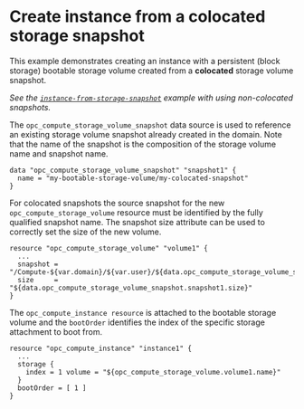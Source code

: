 Create instance from a colocated storage snapshot
=================================================

This example demonstrates creating an instance with a persistent (block storage) bootable storage volume created from a **colocated** storage volume snapshot.

_See the [`instance-from-storage-snapshot`](../instance-from-storage-snapshot) example with using non-colocated snapshots._

The `opc_compute_storage_volume_snapshot` data source is used to reference an existing storage volume snapshot already created in the domain. Note that the name of the snapshot is the composition of the storage volume name and snapshot name.

```hcl
data "opc_compute_storage_volume_snapshot" "snapshot1" {
  name = "my-bootable-storage-volume/my-colocated-snapshot"
}
```

For colocated snapshots the source snapshot for the new `opc_compute_storage_volume` resource must be identified by the fully qualified snapshot name. The snapshot size attribute can be used to correctly set the size of the new volume.

```hcl
resource "opc_compute_storage_volume" "volume1" {
  ...
  snapshot = "/Compute-${var.domain}/${var.user}/${data.opc_compute_storage_volume_snapshot.snapshot1.name}"
  size     = "${data.opc_compute_storage_volume_snapshot.snapshot1.size}"
}
```

The `opc_compute_instance resource` is attached to the bootable storage volume and the `bootOrder` identifies the index of the specific storage attachment to boot from.

```hcl
resource "opc_compute_instance" "instance1" {
  ...
  storage {
  	index = 1 volume = "${opc_compute_storage_volume.volume1.name}"
  }
  bootOrder = [ 1 ]
}
```
